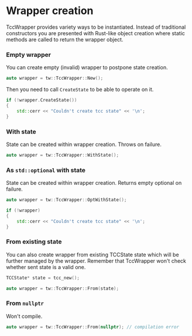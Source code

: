 # Wrapper creation

TccWrapper provides variety ways to be instantiated. Instead of traditional constructors you are presented with Rust-like object creation where static methods are called to return the wrapper object.

### Empty wrapper

You can create empty (invalid) wrapper to postpone state creation.

```cpp
auto wrapper = tw::TccWrapper::New();
```

Then you need to call `CreateState` to be able to operate on it.

```cpp
if (!wrapper.CreateState())
{
    std::cerr << "Couldn't create tcc state" << '\n';
}
```

### With state

State can be created within wrapper creation. Throws on failure.

```cpp
auto wrapper = tw::TccWrapper::WithState();
```

### As `std::optional` with state

State can be created within wrapper creation. Returns empty optional on failure.

```cpp
auto wrapper = tw::TccWrapper::OptWithState();

if (!wrapper)
{
    std::cerr << "Couldn't create tcc state" << '\n';
}
```

### From existing state

You can also create wrapper from existing TCCState state which will be further managed by the wrapper. Remember that TccWrapper won't check whether sent state is a valid one.

```cpp
TCCState* state = tcc_new();

auto wrapper = tw::TccWrapper::From(state);
```

### From `nullptr`

Won't compile.

```cpp
auto wrapper = tw::TccWrapper::From(nullptr); // compilation error
```
